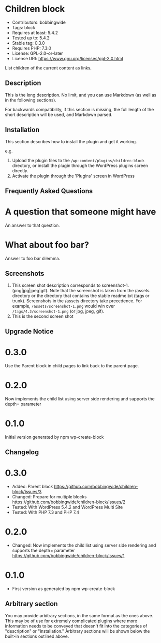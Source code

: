 # Children block 
* Contributors:      bobbingwide
* Tags:              block
* Requires at least: 5.4.2
* Tested up to:      5.4.2
* Stable tag:        0.3.0
* Requires PHP:      7.3.0
* License:           GPL-2.0-or-later
* License URI:       https://www.gnu.org/licenses/gpl-2.0.html

List children of the current content as links.

## Description 

This is the long description. No limit, and you can use Markdown (as well as in the following sections).

For backwards compatibility, if this section is missing, the full length of the short description will be used, and
Markdown parsed.

## Installation 

This section describes how to install the plugin and get it working.

e.g.

1. Upload the plugin files to the `/wp-content/plugins/children-block` directory, or install the plugin through the WordPress plugins screen directly.
1. Activate the plugin through the 'Plugins' screen in WordPress


## Frequently Asked Questions 

# A question that someone might have 

An answer to that question.

# What about foo bar? 

Answer to foo bar dilemma.

## Screenshots 

1. This screen shot description corresponds to screenshot-1.(png|jpg|jpeg|gif). Note that the screenshot is taken from
the /assets directory or the directory that contains the stable readme.txt (tags or trunk). Screenshots in the /assets
directory take precedence. For example, `/assets/screenshot-1.png` would win over `/tags/4.3/screenshot-1.png`
(or jpg, jpeg, gif).
2. This is the second screen shot

## Upgrade Notice 
# 0.3.0 
Use the Parent block in child pages to link back to the parent page.

# 0.2.0 
Now implements the child list using server side rendering and supports the depth= parameter

# 0.1.0 
Initial version generated by npm wp-create-block


## Changelog 
# 0.3.0 
* Added: Parent block https://github.com/bobbingwide/children-block/issues/3
* Changed: Prepare for multiple blocks https://github.com/bobbingwide/children-block/issues/2
* Tested: With WordPress 5.4.2 and WordPress Multi Site
* Tested: With PHP 7.3 and PHP 7.4


# 0.2.0 
* Changed: Now implements the child list using server side rendering and supports the depth= parameter https://github.com/bobbingwide/children-block/issues/1

# 0.1.0 
* First version as generated by npm wp-create-block

## Arbitrary section 

You may provide arbitrary sections, in the same format as the ones above. This may be of use for extremely complicated
plugins where more information needs to be conveyed that doesn't fit into the categories of "description" or
"installation." Arbitrary sections will be shown below the built-in sections outlined above.
